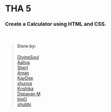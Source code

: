 # THA 5

### Create a Calculator using HTML and CSS.

<br>

> #### Done by:
> [DivineSoul](https://github.com/CodeBlooded-RahulMaurya/Devsnest-WebDev/tree/main/Day-05-Calculator)<br>
> [Aaliya](https://github.com/Aaliya7516/DevsNest/tree/main/Web%20Development/Day-5-JS1)<br>
> [Sherl](https://github.com/aayushi221/Devsnest-Frontend/tree/main/Day%205)<br>
> [Aman](https://github.com/aman-malviya/Devsnest-Frontend/tree/master/Day5)<br>
> [KayDee](https://github.com/kaydee0502/devsnest-frontend/tree/master/THA%20calc) <br>
> [shunya](https://github.com/suresh26601/devsnest_THAs/tree/master/THA_Day_5)<br>
> [Knshika](https://github.com/knshika/Devsnest-frontend/tree/main/Day%205%20Calculator)<br>
> [Depayan M](https://github.com/DepayanMondal/Extra/tree/main/Calculator)<br>
> [bigO](https://github.com/shubham7999/Devsnest-Frontend/tree/main/THA-5)<br>
> [shubbi](https://github.com/shubbi20/devsnest-project/tree/master/4.devsnest(THA-5))<br>



